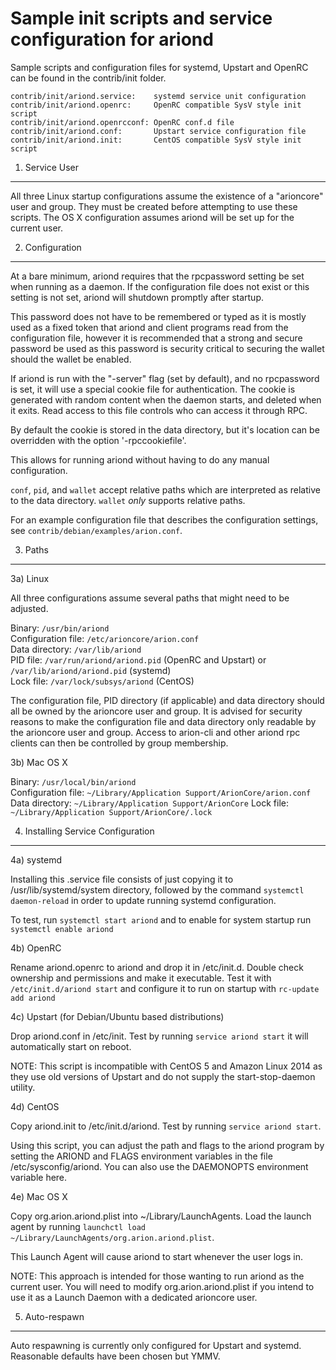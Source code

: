 Sample init scripts and service configuration for ariond
==========================================================

Sample scripts and configuration files for systemd, Upstart and OpenRC
can be found in the contrib/init folder.

    contrib/init/ariond.service:    systemd service unit configuration
    contrib/init/ariond.openrc:     OpenRC compatible SysV style init script
    contrib/init/ariond.openrcconf: OpenRC conf.d file
    contrib/init/ariond.conf:       Upstart service configuration file
    contrib/init/ariond.init:       CentOS compatible SysV style init script

1. Service User
---------------------------------

All three Linux startup configurations assume the existence of a "arioncore" user
and group.  They must be created before attempting to use these scripts.
The OS X configuration assumes ariond will be set up for the current user.

2. Configuration
---------------------------------

At a bare minimum, ariond requires that the rpcpassword setting be set
when running as a daemon.  If the configuration file does not exist or this
setting is not set, ariond will shutdown promptly after startup.

This password does not have to be remembered or typed as it is mostly used
as a fixed token that ariond and client programs read from the configuration
file, however it is recommended that a strong and secure password be used
as this password is security critical to securing the wallet should the
wallet be enabled.

If ariond is run with the "-server" flag (set by default), and no rpcpassword is set,
it will use a special cookie file for authentication. The cookie is generated with random
content when the daemon starts, and deleted when it exits. Read access to this file
controls who can access it through RPC.

By default the cookie is stored in the data directory, but it's location can be overridden
with the option '-rpccookiefile'.

This allows for running ariond without having to do any manual configuration.

`conf`, `pid`, and `wallet` accept relative paths which are interpreted as
relative to the data directory. `wallet` *only* supports relative paths.

For an example configuration file that describes the configuration settings,
see `contrib/debian/examples/arion.conf`.

3. Paths
---------------------------------

3a) Linux

All three configurations assume several paths that might need to be adjusted.

Binary:              `/usr/bin/ariond`  
Configuration file:  `/etc/arioncore/arion.conf`  
Data directory:      `/var/lib/ariond`  
PID file:            `/var/run/ariond/ariond.pid` (OpenRC and Upstart) or `/var/lib/ariond/ariond.pid` (systemd)  
Lock file:           `/var/lock/subsys/ariond` (CentOS)  

The configuration file, PID directory (if applicable) and data directory
should all be owned by the arioncore user and group.  It is advised for security
reasons to make the configuration file and data directory only readable by the
arioncore user and group.  Access to arion-cli and other ariond rpc clients
can then be controlled by group membership.

3b) Mac OS X

Binary:              `/usr/local/bin/ariond`  
Configuration file:  `~/Library/Application Support/ArionCore/arion.conf`  
Data directory:      `~/Library/Application Support/ArionCore`
Lock file:           `~/Library/Application Support/ArionCore/.lock`

4. Installing Service Configuration
-----------------------------------

4a) systemd

Installing this .service file consists of just copying it to
/usr/lib/systemd/system directory, followed by the command
`systemctl daemon-reload` in order to update running systemd configuration.

To test, run `systemctl start ariond` and to enable for system startup run
`systemctl enable ariond`

4b) OpenRC

Rename ariond.openrc to ariond and drop it in /etc/init.d.  Double
check ownership and permissions and make it executable.  Test it with
`/etc/init.d/ariond start` and configure it to run on startup with
`rc-update add ariond`

4c) Upstart (for Debian/Ubuntu based distributions)

Drop ariond.conf in /etc/init.  Test by running `service ariond start`
it will automatically start on reboot.

NOTE: This script is incompatible with CentOS 5 and Amazon Linux 2014 as they
use old versions of Upstart and do not supply the start-stop-daemon utility.

4d) CentOS

Copy ariond.init to /etc/init.d/ariond. Test by running `service ariond start`.

Using this script, you can adjust the path and flags to the ariond program by
setting the ARIOND and FLAGS environment variables in the file
/etc/sysconfig/ariond. You can also use the DAEMONOPTS environment variable here.

4e) Mac OS X

Copy org.arion.ariond.plist into ~/Library/LaunchAgents. Load the launch agent by
running `launchctl load ~/Library/LaunchAgents/org.arion.ariond.plist`.

This Launch Agent will cause ariond to start whenever the user logs in.

NOTE: This approach is intended for those wanting to run ariond as the current user.
You will need to modify org.arion.ariond.plist if you intend to use it as a
Launch Daemon with a dedicated arioncore user.

5. Auto-respawn
-----------------------------------

Auto respawning is currently only configured for Upstart and systemd.
Reasonable defaults have been chosen but YMMV.
